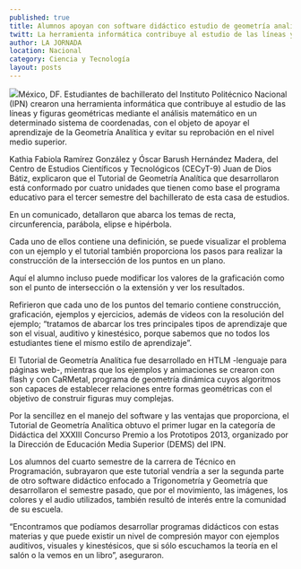 ```yaml
---
published: true
title: Alumnos apoyan con software didáctico estudio de geometría analítica
twitt: La herramienta informática contribuye al estudio de las líneas y figuras geométricas mediante el análisis matemático en un sistema determinado de sistemas
author: LA JORNADA
location: Nacional
category: Ciencia y Tecnología
layout: posts
---
```


![](/_posts/2013/06/29/ipn.jpg)México, DF. Estudiantes de bachillerato del Instituto Politécnico Nacional (IPN) crearon una herramienta informática que contribuye al estudio de las líneas y figuras geométricas mediante el análisis matemático en un determinado sistema de coordenadas, con el objeto de apoyar el aprendizaje de la Geometría Analítica y evitar su reprobación en el nivel medio superior.

Kathia Fabiola Ramírez González y Óscar Barush Hernández Madera, del Centro de Estudios Científicos y Tecnológicos (CECyT-9) Juan de Dios Bátiz, explicaron que el Tutorial de Geometría Analítica que desarrollaron está conformado por cuatro unidades que tienen como base el programa educativo para el tercer semestre del bachillerato de esta casa de estudios.

En un comunicado, detallaron que abarca los temas de recta, circunferencia, parábola, elipse e hipérbola.

Cada uno de ellos contiene una definición, se puede visualizar el problema con un ejemplo y el tutorial también proporciona los pasos para realizar la construcción de la intersección de los puntos en un plano.

Aquí el alumno incluso puede modificar los valores de la graficación como son el punto de intersección o la extensión y ver los resultados.

Refirieron que cada uno de los puntos del temario contiene construcción, graficación, ejemplos y ejercicios, además de videos con la resolución del ejemplo; “tratamos de abarcar los tres principales tipos de aprendizaje que son el visual, auditivo y kinestésico, porque sabemos que no todos los estudiantes tiene el mismo estilo de aprendizaje”.

El Tutorial de Geometría Analítica fue desarrollado en HTLM -lenguaje para páginas web-, mientras que los ejemplos y animaciones se crearon con flash y con CaRMetal, programa de geometría dinámica cuyos algoritmos son capaces de establecer relaciones entre formas geométricas con el objetivo de construir figuras muy complejas.

Por la sencillez en el manejo del software y las ventajas que proporciona, el Tutorial de Geometría Analítica obtuvo el primer lugar en la categoría de Didáctica del XXXIII Concurso Premio a los Prototipos 2013, organizado por la Dirección de Educación Media Superior (DEMS) del IPN.

Los alumnos del cuarto semestre de la carrera de Técnico en Programación, subrayaron que este tutorial vendría a ser la segunda parte de otro software didáctico enfocado a Trigonometría y Geometría que desarrollaron el semestre pasado, que por el movimiento, las imágenes, los colores y el audio utilizados, también resultó de interés entre la comunidad de su escuela.

“Encontramos que podíamos desarrollar programas didácticos con estas materias y que puede existir un nivel de compresión mayor con ejemplos auditivos, visuales y kinestésicos, que si sólo escuchamos la teoría en el salón o la vemos en un libro”, aseguraron.
